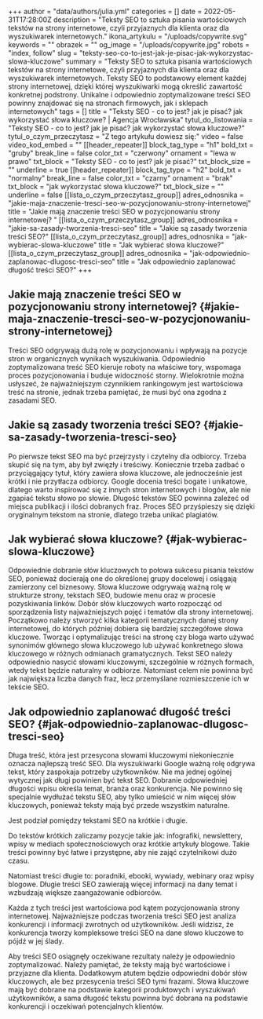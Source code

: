 +++
author = "data/authors/julia.yml"
categories = []
date = 2022-05-31T17:28:00Z
description = "Teksty SEO to sztuka pisania wartościowych tekstów na strony internetowe, czyli przyjaznych dla klienta oraz dla wyszukiwarek internetowych."
ikona_artykulu = "/uploads/copywrite.svg"
keywords = ""
obrazek = ""
og_image = "/uploads/copywrite.jpg"
robots = "index, follow"
slug = "teksty-seo-co-to-jest-jak-je-pisac-jak-wykorzystac-slowa-kluczowe"
summary = "Teksty SEO to sztuka pisania wartościowych tekstów na strony internetowe, czyli przyjaznych dla klienta oraz dla wyszukiwarek internetowych. Teksty SEO to podstawowy element każdej strony internetowej, dzięki której wyszukiwarki mogą określić zawartość konkretnej podstrony. Unikalne i odpowiednio zoptymalizowane treści SEO powinny znajdować się na stronach firmowych, jak i sklepach internetowych"
tags = []
title = "Teksty SEO - co to jest? jak je pisać? jak wykorzystać słowa kluczowe? | Agencja Wrocławska"
tytul_do_listowania = "Teksty SEO - co to jest? jak je pisać? jak wykorzystać słowa kluczowe?"
tytul_o_czym_przeczytasz = "Z tego artykułu dowiesz się:"
video = false
video_kod_embed = ""
[[header_repeater]]
block_tag_type = "h1"
bold_txt = "gruby"
break_line = false
color_txt = "czerwony"
ornament = "lewa w prawo"
txt_block = "Teksty SEO - co to jest? jak je pisać?"
txt_block_size = ""
underline = true
[[header_repeater]]
block_tag_type = "h2"
bold_txt = "normalny"
break_line = false
color_txt = "czarny"
ornament = "brak"
txt_block = "jak wykorzystać słowa kluczowe?"
txt_block_size = ""
underline = false
[[lista_o_czym_przeczytasz_group]]
adres_odnosnika = "jakie-maja-znaczenie-tresci-seo-w-pozycjonowaniu-strony-internetowej"
title = "Jakie mają znaczenie treści SEO w pozycjonowaniu strony internetowej? "
[[lista_o_czym_przeczytasz_group]]
adres_odnosnika = "jakie-sa-zasady-tworzenia-tresci-seo"
title = "Jakie są zasady tworzenia treści SEO?"
[[lista_o_czym_przeczytasz_group]]
adres_odnosnika = "jak-wybierac-slowa-kluczowe"
title = "Jak wybierać słowa kluczowe?"
[[lista_o_czym_przeczytasz_group]]
adres_odnosnika = "jak-odpowiednio-zaplanowac-dlugosc-tresci-seo"
title = "Jak odpowiednio zaplanować długość treści SEO?"
+++


## Jakie mają znaczenie treści SEO w pozycjonowaniu strony internetowej? {#jakie-maja-znaczenie-tresci-seo-w-pozycjonowaniu-strony-internetowej}

Treści SEO odgrywają dużą rolę w pozycjonowaniu i wpływają na pozycje stron w organicznych wynikach wyszukiwania. Odpowiednio zoptymalizowana treść SEO kieruje roboty na właściwe tory, wspomaga proces pozycjonowania i buduje widoczność storny. Wielokrotnie można usłyszeć, że najważniejszym czynnikiem rankingowym jest wartościowa treść na stronie, jednak trzeba pamiętać, że musi być ona zgodna z zasadami SEO. 

## Jakie są zasady tworzenia treści SEO? {#jakie-sa-zasady-tworzenia-tresci-seo}

Po pierwsze tekst SEO ma być przejrzysty i czytelny dla odbiorcy. Trzeba skupić się na tym, aby był zwięzły i treściwy. Koniecznie trzeba zadbać o przyciągający tytuł, który zawiera słowa kluczowe, ale jednocześnie jest krótki i nie przytłacza odbiorcy. Google docenia treści bogate i unikatowe, dlatego warto inspirować się z innych stron internetowych i blogów, ale nie zgapiać tekstu słowo po słowie. Długość tekstów SEO powinna zależeć od miejsca publikacji i ilości dobranych fraz. Proces SEO przyśpieszy się dzięki oryginalnym tekstom na stronie, dlatego trzeba unikać plagiatów. 

## Jak wybierać słowa kluczowe? {#jak-wybierac-slowa-kluczowe}

Odpowiednie dobranie słów kluczowych to połowa sukcesu pisania tekstów SEO, ponieważ docierają one do określonej grupy docelowej i osiągają zamierzony cel biznesowy. Słowa kluczowe odgrywają ważną rolę w strukturze strony, tekstach SEO, budowie menu oraz w procesie pozyskiwania linków. 
Dobór słów kluczowych warto rozpocząć od sporządzenia listy najważniejszych pojęć i tematów dla strony internetowej. Początkowo należy stworzyć kilka kategorii tematycznych danej strony internetowej, do których później dobiera się bardziej szczegółowe słowa kluczowe. 
Tworząc i optymalizując treści na stronę czy bloga warto używać synonimów głównego słowa kluczowego lub używać konkretnego słowa kluczowego w różnych odmianach gramatycznych. Tekst SEO należy odpowiednio nasycić słowami kluczowymi, szczególnie w różnych formach, wtedy tekst będzie naturalny w odbiorze. Natomiast celem nie powinna być jak największa liczba danych fraz, lecz przemyślane rozmieszczenie ich w tekście SEO.

## Jak odpowiednio zaplanować długość treści SEO? {#jak-odpowiednio-zaplanowac-dlugosc-tresci-seo}

Długa treść, która jest przesycona słowami kluczowymi niekoniecznie oznacza najlepszą treść SEO. Dla wyszukiwarki Google ważną rolę odgrywa tekst, który zaspokaja potrzeby użytkowników. Nie ma jednej ogólnej wytycznej jak długi powinien być tekst SEO. Dobranie odpowiedniej długości wpisu określa temat, branża oraz konkurencja. Nie powinno się specjalnie wydłużać tekstu SEO, aby tylko umieścić w nim więcej słów kluczowych, ponieważ teksty mają być przede wszystkim naturalne. 

Jest podział pomiędzy tekstami SEO na krótkie i długie. 

Do tekstów krótkich zaliczamy pozycje takie jak: infografiki, newslettery, wpisy w mediach społecznościowych oraz krótkie artykuły blogowe. Takie treści powinny być łatwe i przystępne, aby nie zająć czytelnikowi dużo czasu. 

Natomiast treści długie to: poradniki, ebooki, wywiady, webinary oraz wpisy blogowe. Długie treści SEO zawierają więcej informacji na dany temat i wzbudzają większe zaangażowanie odbiorców. 

Każda z tych treści jest wartościowa pod kątem pozycjonowania strony internetowej. Najważniejsze podczas tworzenia treści SEO jest analiza konkurencji i informacji zwrotnych od użytkowników. Jeśli widzisz, że konkurencja tworzy kompleksowe treści SEO na dane słowo kluczowe to pójdź w jej ślady.



Aby treści SEO osiągnęły oczekiwane rezultaty należy je odpowiednio zoptymalizować. Należy pamiętać, że teksty mają być wartościowe i przyjazne dla klienta. Dodatkowym atutem będzie odpowiedni dobór słów kluczowych, ale bez przesycenia treści SEO tymi frazami. Słowa kluczowe mają być dobrane na podstawie kategorii produktowych i wyszukiwań użytkowników, a sama długość tekstu powinna być dobrana na podstawie konkurencji i oczekiwań potencjalnych klientów. 



